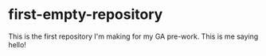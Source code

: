 first-empty-repository
======================

This is the first repository I'm making for my GA pre-work.
This is me saying hello!
